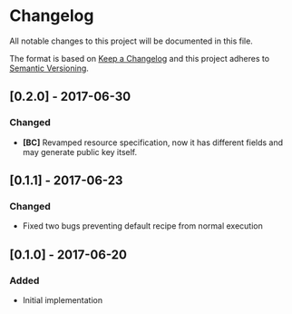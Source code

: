 # Changelog
All notable changes to this project will be documented in this file.

The format is based on [Keep a Changelog](http://keepachangelog.com/)
and this project adheres to [Semantic Versioning](http://semver.org/).

## [0.2.0] - 2017-06-30
### Changed
- **[BC]** Revamped resource specification, now it has different fields and may
generate public key itself.

## [0.1.1] - 2017-06-23
### Changed
- Fixed two bugs preventing default recipe from normal execution

## [0.1.0] - 2017-06-20
### Added
- Initial implementation
